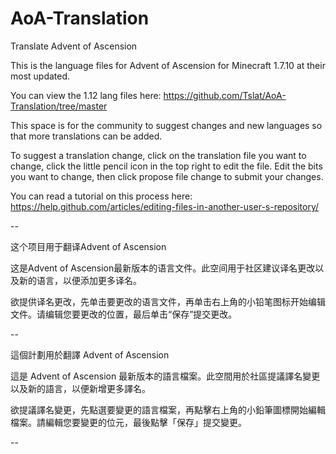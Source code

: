 # AoA-Translation
Translate Advent of Ascension

This is the language files for Advent of Ascension for Minecraft 1.7.10 at their most updated.

You can view the 1.12 lang files here: https://github.com/Tslat/AoA-Translation/tree/master

This space is for the community to suggest changes and new languages so that more translations can be added.

To suggest a translation change, click on the translation file you want to change, click the little pencil icon in the top right to edit the file.
Edit the bits you want to change, then click propose file change to submit your changes.

You can read a tutorial on this process here: https://help.github.com/articles/editing-files-in-another-user-s-repository/

--

这个项目用于翻译Advent of Ascension

这是Advent of Ascension最新版本的语言文件。此空间用于社区建议译名更改以及新的语言，以便添加更多译名。

欲提供译名更改，先单击要更改的语言文件，再单击右上角的小铅笔图标开始编辑文件。请编辑您要更改的位置，最后单击“保存”提交更改。

--

這個計劃用於翻譯 Advent of Ascension

這是 Advent of Ascension 最新版本的語言檔案。此空間用於社區提議譯名變更以及新的語言，以便新增更多譯名。

欲提議譯名變更，先點選要變更的語言檔案，再點擊右上角的小鉛筆圖標開始編輯檔案。請編輯您要變更的位元，最後點擊「保存」提交變更。

--
